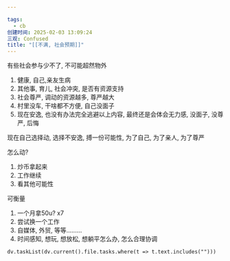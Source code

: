 ```yaml
---

tags:
  - cb
创建时间: 2025-02-03 13:09:24
三观: Confused
title: "[[不满, 社会预期]]"
---
```



有些社会参与少不了, 不可能超然物外
1. 健康, 自己,亲友生病
2. 其他事, 育儿, 社会冲突, 是否有资源支持
3. 社会尊严, 调动的资源越多, 尊严越大
4. 村里没车, 干啥都不方便, 自己没面子
5. 现在安逸, 也没有办法完全逃避以上内容, 最终还是会体会无力感, 没面子, 没尊严, 后悔

现在自己选择动, 选择不安逸, 搏一份可能性, 为了自己, 为了亲人, 为了尊严


怎么动? 
1. 炒币拿起来
2. 工作继续
3. 看其他可能性

可衡量
1. 一个月拿50u? x7 
2. 尝试换一个工作
3. 自媒体, 外贸, 等等.........
4. 时间感知, 想玩, 想放松, 想躺平怎么办, 怎么合理协调









```dataviewjs
dv.taskList(dv.current().file.tasks.where(t => t.text.includes("")))
```


